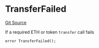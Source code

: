 # TransferFailed
[Git Source](https://github.com/FloorDAO/floor-v2/blob/445b96358cc205e432e359914c1681c0f44048b0/src/contracts/utils/Errors.sol)

If a required ETH or token `transfer` call fails


```solidity
error TransferFailed();
```

